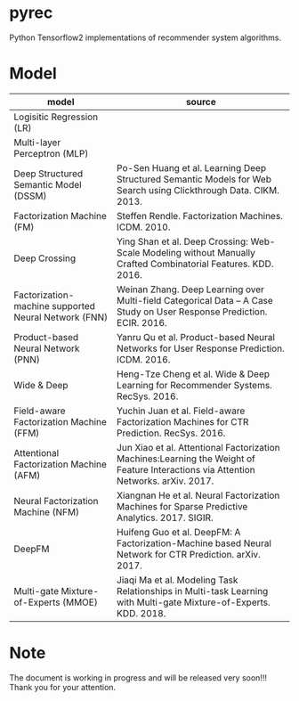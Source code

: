 # pyrec

Python Tensorflow2 implementations of recommender system algorithms.

# Model
|model|source|
|----|----|
|Logisitic Regression (LR)||
|Multi-layer Perceptron (MLP)||
|Deep Structured Semantic Model (DSSM)|Po-Sen Huang et al. Learning Deep Structured Semantic Models for Web Search using Clickthrough Data. CIKM. 2013.|
|Factorization Machine (FM)|Steffen Rendle. Factorization Machines. ICDM. 2010.|
|Deep Crossing|Ying Shan et al. Deep Crossing: Web-Scale Modeling without Manually Crafted Combinatorial Features. KDD. 2016.|
|Factorization-machine supported Neural Network (FNN)|Weinan Zhang. Deep Learning over Multi-field Categorical Data – A Case Study on User Response Prediction. ECIR. 2016.|
|Product-based Neural Network (PNN)|Yanru Qu et al. Product-based Neural Networks for User Response Prediction. ICDM. 2016.|
|Wide & Deep|Heng-Tze Cheng et al. Wide & Deep Learning for Recommender Systems. RecSys. 2016.|
|Field-aware Factorization Machine (FFM)|Yuchin Juan et al. Field-aware Factorization Machines for CTR Prediction. RecSys. 2016.|
|Attentional Factorization Machine (AFM)|Jun Xiao et al. Attentional Factorization Machines:Learning the Weight of Feature Interactions via Attention Networks. arXiv. 2017.|
|Neural Factorization Machine (NFM)|Xiangnan He et al. Neural Factorization Machines for Sparse Predictive Analytics. 2017. SIGIR.|
|DeepFM|Huifeng Guo et al. DeepFM: A Factorization-Machine based Neural Network for CTR Prediction. arXiv. 2017.|
|Multi-gate Mixture-of-Experts (MMOE)|Jiaqi Ma et al. Modeling Task Relationships in Multi-task Learning with Multi-gate Mixture-of-Experts. KDD. 2018.|

# Note
The document is working in progress and will be released very soon!!! Thank you for your attention.


